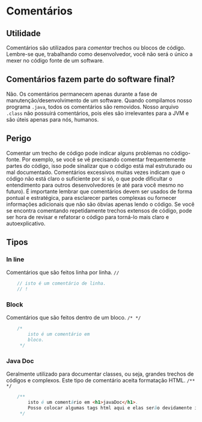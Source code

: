 # Comentários

## Utilidade
Comentários são utilizados para *comentar* trechos ou blocos de código. Lembre-se que, trabalhando como desenvolvedor, você não será o único a mexer no código fonte de um software.

## Comentários fazem parte do software final?
Não. Os comentários permanecem apenas durante a fase de manutenção/desenvolvimento de um software. Quando compilamos nosso programa `.java`, todos os comentários são removidos. Nosso arquivo `.class` não possuirá comentários, pois eles são irrelevantes para a JVM e são úteis apenas para nós, humanos.

## Perigo
Comentar um trecho de código pode indicar alguns problemas no código-fonte. Por exemplo, se você se vê precisando comentar frequentemente partes do código, isso pode sinalizar que o código está mal estruturado ou mal documentado. Comentários excessivos muitas vezes indicam que o código não está claro o suficiente por si só, o que pode dificultar o entendimento para outros desenvolvedores (e até para você mesmo no futuro).
É importante lembrar que comentários devem ser usados de forma pontual e estratégica, para esclarecer partes complexas ou fornecer informações adicionais que não são óbvias apenas lendo o código. Se você se encontra comentando repetidamente trechos extensos de código, pode ser hora de revisar e refatorar o código para torná-lo mais claro e autoexplicativo.


## Tipos

### In line
Comentários que são feitos linha por linha. `//`
```java
    // isto é um comentário de linha.
    // !  
```

### Block
Comentários que são feitos dentro de um bloco. `/* */`
```java
    /* 
        isto é um comentário em
        bloco.
     */
```

### Java Doc 
Geralmente utilizado para documentar classes, ou seja, grandes trechos de códigos
e complexos. Este tipo de comentário aceita formatação HTML. `/** */`
```java
    /** 
        isto é um comentário em <h1>javaDoc</h1>.
        Posso colocar algumas tags html aqui e elas serão devidamente interpretadas.
     */
```